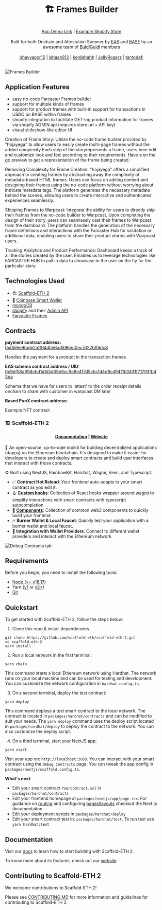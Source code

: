 <div align="center">
    <h1>🏗 Frames Builder</h1>
</div>
<br>
<div align="center">
    <a href="">App Demo Link</a> | <a href="https://my-on-chain-store.myshopify.com/">Example Shopify Store</a>
</div>
 <br>
<div align="center">
    Built for both Onchain and Attestation Summer by <a href="https://attest.org/">EAS</a> and <a href="https://www.base.org/">BASE</a> by an awesome team of <a href="https://buidlguidl.com/">BuidlGuidl</a> members
</div>
<br>
<div align="center">
    <a href="https://github.com/bhavyagor12">bhavyagor12</a> | <a href="https://github.com/ishaan812">ishaan812</a> | <a href="https://github.com/kenilshahh">kenilshahh</a> | <a href="https://github.com/JollyRogerz">JollyRogerz</a> | <a href="https://github.com/tantodefi">tantodefi</a>
</div>
<br>

![Frames Builder](/public/img/image.png)

## Application Features

- easy no-code Farcaster Frames builder
- support for multiple kinds of frames
- support for product frames with built-in  support for transactions in USDC on BASE within frames
- shopify integration to facilitate GET-ing product information for frames via shopify ADMIN api (requires store url + API key)
- visual slideshow-like  editor UI

Creation of Frame Story:
Utilize the no-code frame builder provided by "hojayega" to allow users to easily create multi-page frames without the added complexity
Each step of the storyrepresents a frame, users here edit and customize look and feel according to their requirements.
Have a on the go preview to get a representation of the frame being created.

Removing Complexity for Frame Creation:
"hojayega" offers a simplified approach to creating frames by abstracting away the complexity of metadata-based HTML frames.
Users can focus on adding content and designing their frames using the no-code platform without worrying about intricate metadata tags.
The platform generates the necessary metadata behind the scenes, allowing users to create interactive and authenticated experiences seamlessly.

Shipping Frames to Warpcast:
Integrate the ability for users to directly ship their frames from the no-code builder to Warpcast, 
Upon completing the design of their story, users can seamlessly cast their frames to Warpcast from the dashboard.
The platform handles the generation of the necessary frame definitions and interactions with the Farcaster Hub for validation or additional data, enabling users to share their product stories with Warpcast users.

Tracking Analytics and Product Performance:
Dashboard keeps a track of all the stories created by the user. 
Emables us to leverage technologies like FARCASTER HUB to pull in data to showcase to the user on the fly for the particular story


## Technologies Used

- 🏗 <a href="https://scaffoldeth.io/">Scaffold-ETH 2</a>
- 🔵 <a href="https://www.coinbase.com/en-ca/wallet/smart-wallet">Coinbase Smart Wallet</a>
- <a href="https://www.mongodb.com/">mongoDB</a>
- <a href="https://www.shopify.com/">shopify</a> and their <a href="https://shopify.dev/docs/api">Admin API</a>
- <a href="https://docs.farcaster.xyz/learn/what-is-farcaster/frames">Farcaster Frames</a>


## Contracts 

<b>payment contract address:</b> <a href="https://sepolia.basescan.org/address/0x059ee9bde2aff94d0e6ad396ec0ec7d27bff6dc8">0x059ee9bde2aff94d0e6ad396ec0ec7d27bff6dc8</a>

Handles the payment for a product in the transaction frames

<b>EAS schema contract address / UID:</b> <a href="https://base-sepolia.easscan.org/schema/view/0x9df58a994ebd1a1d5d35b6cc9a8e417d5cbc1d4d8cd94f1b3431f71793fb43da">0x9df58a994ebd1a1d5d35b6cc9a8e417d5cbc1d4d8cd94f1b3431f71793fb43da</a>

Schema that we have for users to 'attest' to the order receipt details onchain to share with customer in warpcast DM later

<b>Based PunX contract address:</b>

Example NFT contract


### 🏗 Scaffold-ETH 2

<h4 align="center">
  <a href="https://docs.scaffoldeth.io">Documentation</a> |
  <a href="https://scaffoldeth.io">Website</a>
</h4>

🧪 An open-source, up-to-date toolkit for building decentralized applications (dapps) on the Ethereum blockchain. It's designed to make it easier for developers to create and deploy smart contracts and build user interfaces that interact with those contracts.

⚙️ Built using NextJS, RainbowKit, Hardhat, Wagmi, Viem, and Typescript.

- ✅ **Contract Hot Reload**: Your frontend auto-adapts to your smart contract as you edit it.
- 🪝 **[Custom hooks](https://docs.scaffoldeth.io/hooks/)**: Collection of React hooks wrapper around [wagmi](https://wagmi.sh/) to simplify interactions with smart contracts with typescript autocompletion.
- 🧱 [**Components**](https://docs.scaffoldeth.io/components/): Collection of common web3 components to quickly build your frontend.
- 🔥 **Burner Wallet & Local Faucet**: Quickly test your application with a burner wallet and local faucet.
- 🔐 **Integration with Wallet Providers**: Connect to different wallet providers and interact with the Ethereum network.

![Debug Contracts tab](https://github.com/scaffold-eth/scaffold-eth-2/assets/55535804/b237af0c-5027-4849-a5c1-2e31495cccb1)

## Requirements

Before you begin, you need to install the following tools:

- [Node (>= v18.17)](https://nodejs.org/en/download/)
- Yarn ([v1](https://classic.yarnpkg.com/en/docs/install/) or [v2+](https://yarnpkg.com/getting-started/install))
- [Git](https://git-scm.com/downloads)

## Quickstart

To get started with Scaffold-ETH 2, follow the steps below:

1. Clone this repo & install dependencies

```
git clone https://github.com/scaffold-eth/scaffold-eth-2.git
cd scaffold-eth-2
yarn install
```

2. Run a local network in the first terminal:

```
yarn chain
```

This command starts a local Ethereum network using Hardhat. The network runs on your local machine and can be used for testing and development. You can customize the network configuration in `hardhat.config.ts`.

3. On a second terminal, deploy the test contract:

```
yarn deploy
```

This command deploys a test smart contract to the local network. The contract is located in `packages/hardhat/contracts` and can be modified to suit your needs. The `yarn deploy` command uses the deploy script located in `packages/hardhat/deploy` to deploy the contract to the network. You can also customize the deploy script.

4. On a third terminal, start your NextJS app:

```
yarn start
```

Visit your app on: `http://localhost:3000`. You can interact with your smart contract using the `Debug Contracts` page. You can tweak the app config in `packages/nextjs/scaffold.config.ts`.

**What's next**:

- Edit your smart contract `YourContract.sol` in `packages/hardhat/contracts`
- Edit your frontend homepage at `packages/nextjs/app/page.tsx`. For guidance on [routing](https://nextjs.org/docs/app/building-your-application/routing/defining-routes) and configuring [pages/layouts](https://nextjs.org/docs/app/building-your-application/routing/pages-and-layouts) checkout the Next.js documentation.
- Edit your deployment scripts in `packages/hardhat/deploy`
- Edit your smart contract test in: `packages/hardhat/test`. To run test use `yarn hardhat:test`

## Documentation

Visit our [docs](https://docs.scaffoldeth.io) to learn how to start building with Scaffold-ETH 2.

To know more about its features, check out our [website](https://scaffoldeth.io).

## Contributing to Scaffold-ETH 2

We welcome contributions to Scaffold-ETH 2!

Please see [CONTRIBUTING.MD](https://github.com/scaffold-eth/scaffold-eth-2/blob/main/CONTRIBUTING.md) for more information and guidelines for contributing to Scaffold-ETH 2.
